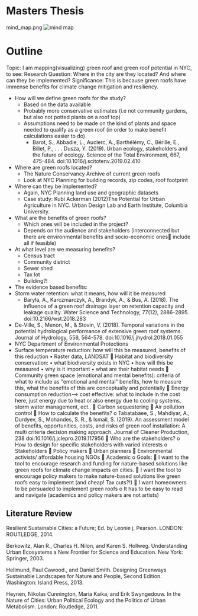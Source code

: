 # Masters Thesis
mind_map.png
![mind map](https://github.com/nourzein/thesis/blob/master/mind_map3.png)

# Outline 
Topic: I am mapping(visualizing) green roof and green roof potential in NYC, to see:
Research Question: Where in the city are they located? And where can they be implemented?
Significance: This is because green roofs have immense benefits for climate change mitigation and resiliency.
- How will we define green roofs for the study?
  - Based on the data available
  - Probably more conservative estimates (i.e not community gardens, but also not potted plants on a roof top)
  - Assumptions need to be made on the kind of plants and space needed to qualify as a green roof (in order to make benefit calculations easier to do)
	- Barot, S., Abbadie, L., Auclerc, A., Barthélémy, C., Bérille, E., Billet, P., . . . Dusza, Y. (2019). Urban ecology, stakeholders and the future of ecology. Science of the Total Environment, 667, 475-484. doi:10.1016/j.scitotenv.2019.02.410
- Where are green roofs located?
  -	The Nature Conservancy Archive of current green roofs
  -	Look at NYC Planning for building records, zip codes, roof footprint
- Where can they be implemented?
  -	Again, NYC Planning land use and geographic datasets 
  - Case study: Kubi Ackerman (2012)The Potential for Urban Agriculture in NYC. Urban Design Lab and Earth Institute, Columbia University.
- What are the benefits of green roofs? 
  - Which ones will be included in the project?
  - Depends on the audience and stakeholders (interconnected but there are environmental benefits and socio-economic ones include all if feasible)
- At what level are we measuring benefits?
  - Census tract
  -	Community district
  -	Sewer shed
  -	Tax lot
  -	Building?!
- The evidence based benefits: 
 - Storm water retention: what it means, how will it be measured
   - Baryła, A., Karczmarczyk, A., Brandyk, A., & Bus, A. (2018). The influence of a green roof drainage layer on retention capacity and leakage quality. Water Science and Technology, 77(12), 2886-2895. doi:10.2166/wst.2018.283
  - De-Ville, S., Menon, M., & Stovin, V. (2018). Temporal variations in the potential hydrological performance of extensive green roof systems. Journal of Hydrology, 558, 564-578. doi:10.1016/j.jhydrol.2018.01.055
  - NYC Department of Environmental Protections
 - Surface temperature reduction: how will this be measured, benefits of this reduction
•	Raster data, LANDSAT
	Habitat and biodiversity conservation: 
•	what biodiversity exists in NYC
•	how will this be measured
•	why is it important
•	what are their habitat needs 
	Community green space (emotional and mental benefits): criteria of what to include as "emotional and mental" benefits, how to measure this, what the benefits of this are conceptually and potentially
	Energy consumption reduction--> cost effective: what to include in the cost here, just energy due to heat or also energy due to cooling systems, storm water management, ect..
	Carbon sequestering
	Air pollution control
	How to calculate the benefits?
o	Tabatabaee, S., Mahdiyar, A., Durdyev, S., Mohandes, S. R., & Ismail, S. (2019). An assessment model of benefits, opportunities, costs, and risks of green roof installation: A multi criteria decision making approach. Journal of Cleaner Production, 238 doi:10.1016/j.jclepro.2019.117956
	Who are the stakeholders? 
o	How to design for specific stakeholders with varied interests
o	Stakeholders
	Policy makers
	Urban planners
	Environmental activists/ affordable housing NGOs
	Academic
o	Goals:
	I want to the tool to encourage research and funding for nature-based solutions like green roofs for climate change impacts on cities. 
	I want the tool to encourage policy makers to make nature-based solutions like green roofs easy to implement (and cheap! Tax cuts?!)
	I want homeowners to be persuaded to implement green roofs
o	It has to be easy to read and navigate (academics and policy makers are not artists) 

## Literature Review

Resilient Sustainable Cities: a Future; Ed. by Leonie j. Pearson. LONDON: ROUTLEDGE, 2014.

Berkowitz, Alan R., Charles H. Nilon, and Karen S. Hollweg. Understanding Urban Ecosystems a New Frontier for Science and Education. New York: Springer, 2003.

Hellmund, Paul Cawood., and Daniel Smith. Designing Greenways Sustainable Landscapes for Nature and People, Second Edition. Washington: Island Press, 2013.

Heynen, Nikolas Cunnington, Maria Kaika, and Erik Swyngedouw. In the Nature of Cities: Urban Political Ecology and the Politics of Urban Metabolism. London: Routledge, 2011.
